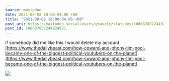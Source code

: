 ```yaml
---
source: mastodon
date: 2021-08-02 18:00:04.06 +00
title: "2021-08-02 18:00:04.06 +00"
post_uri: https://mastodon.social/users/gravely/statuses/106687837244924921
post_id: 106687837244924921
---
```

if somebody did me like this I would delete my account [https://www.thedailybeast.com/how-coward-and-phony-tim-pool-became-one-of-the-biggest-political-youtubers-on-the-planet](https://www.thedailybeast.com/how-coward-and-phony-tim-pool-became-one-of-the-biggest-political-youtubers-on-the-planet)


![](/images/106687837199709298.jpg)

